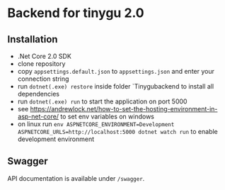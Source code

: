 # Backend for tinygu 2.0

## Installation

* .Net Core 2.0 SDK
* clone repository
* copy `appsettings.default.json` to `appsettings.json` and enter your connection string
* run `dotnet(.exe) restore` inside folder `Tinygubackend to install all dependencies
* run `dotnet(.exe) run` to start the application on port 5000
* see https://andrewlock.net/how-to-set-the-hosting-environment-in-asp-net-core/ to set env variables on windows
* on linux run `env ASPNETCORE_ENVIRONMENT=Development ASPNETCORE_URLS=http://localhost:5000 dotnet watch run` to enable development environment

## Swagger

API documentation is available under `/swagger`.
